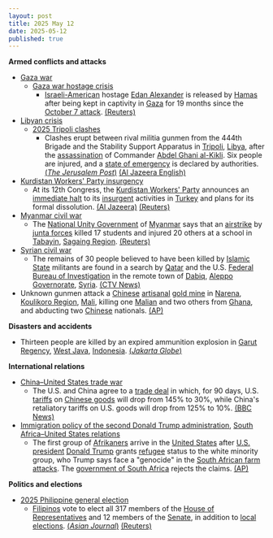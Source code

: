 ```yaml
---
layout: post
title: 2025 May 12
date: 2025-05-12
published: true
---
```



**Armed conflicts and attacks**

* [Gaza war](https://en.wikipedia.org/wiki/Gaza_war "Gaza war")
  + [Gaza war hostage crisis](https://en.wikipedia.org/wiki/Gaza_war_hostage_crisis "Gaza war hostage crisis")
    - [Israeli-American](https://en.wikipedia.org/wiki/Israeli-American "Israeli-American") hostage [Edan Alexander](https://en.wikipedia.org/wiki/Edan_Alexander "Edan Alexander") is released by [Hamas](https://en.wikipedia.org/wiki/Hamas "Hamas") after being kept in captivity in [Gaza](https://en.wikipedia.org/wiki/Gaza_Strip "Gaza Strip") for 19 months since the [October 7 attack](https://en.wikipedia.org/wiki/October_7_Hamas-led_attack_on_Israel "October 7 Hamas-led attack on Israel"). [(Reuters)](https://www.reuters.com/world/middle-east/israel-says-not-committed-hamas-ceasefire-only-safe-corridor-us-hostage-release-2025-05-12/)
* [Libyan crisis](https://en.wikipedia.org/wiki/Libyan_crisis_%282011%E2%80%93present%29 "Libyan crisis (2011–present)")
  + [2025 Tripoli clashes](https://en.wikipedia.org/wiki/2025_Tripoli_clashes "2025 Tripoli clashes")
    - Clashes erupt between rival militia gunmen from the 444th Brigade and the Stability Support Apparatus in [Tripoli](https://en.wikipedia.org/wiki/Tripoli%2C_Libya "Tripoli, Libya"), [Libya](https://en.wikipedia.org/wiki/Libya "Libya"), after the [assassination](https://en.wikipedia.org/wiki/Assassination "Assassination") of Commander [Abdel Ghani al-Kikli](https://en.wikipedia.org/wiki/Abdel_Ghani_al-Kikli "Abdel Ghani al-Kikli"). Six people are injured, and a [state of emergency](https://en.wikipedia.org/wiki/State_of_emergency "State of emergency") is declared by authorities. [(*The Jerusalem Post*)](https://www.jpost.com/breaking-news/article-853734) [(Al Jazeera English)](https://www.aljazeera.com/news/2025/5/12/un-urges-calm-as-heavy-fire-clashes-erupt-in-libyas-tripoli)
* [Kurdistan Workers' Party insurgency](https://en.wikipedia.org/wiki/Kurdistan_Workers%27_Party_insurgency "Kurdistan Workers' Party insurgency")
  + At its 12th Congress, the [Kurdistan Workers' Party](https://en.wikipedia.org/wiki/Kurdistan_Workers%27_Party "Kurdistan Workers' Party") announces an [immediate halt](https://en.wikipedia.org/wiki/Ceasefire "Ceasefire") to its [insurgent](https://en.wikipedia.org/wiki/Insurgent "Insurgent") activities in [Turkey](https://en.wikipedia.org/wiki/Turkey "Turkey") and plans for its formal dissolution. [(Al Jazeera)](https://www.aljazeera.com/news/2025/5/12/kurdish-pkk-to-disband-potentially-ending-decades-of-conflict-turkey) [(Reuters)](https://www.reuters.com/world/middle-east/kurdish-pkk-dissolves-after-decades-struggle-with-turkey-news-agency-close-2025-05-12/)
* [Myanmar civil war](https://en.wikipedia.org/wiki/Myanmar_civil_war_%282021%E2%80%93present%29 "Myanmar civil war (2021–present)")
  + The [National Unity Government](https://en.wikipedia.org/wiki/National_Unity_Government_of_Myanmar "National Unity Government of Myanmar") of [Myanmar](https://en.wikipedia.org/wiki/Myanmar "Myanmar") says that an [airstrike](https://en.wikipedia.org/wiki/Airstrike "Airstrike") by [junta forces](https://en.wikipedia.org/wiki/Tatmadaw "Tatmadaw") killed 17 students and injured 20 others at a school in [Tabayin](https://en.wikipedia.org/wiki/Tabayin "Tabayin"), [Sagaing Region](https://en.wikipedia.org/wiki/Sagaing_Region "Sagaing Region"). [(Reuters)](https://www.reuters.com/world/asia-pacific/myanmar-opposition-says-junta-airstrike-kills-17-school-children-2025-05-12/)
* [Syrian civil war](https://en.wikipedia.org/wiki/Syrian_civil_war "Syrian civil war")
  + The remains of 30 people believed to have been killed by [Islamic State](https://en.wikipedia.org/wiki/Islamic_State "Islamic State") militants are found in a search by [Qatar](https://en.wikipedia.org/wiki/Qatar "Qatar") and the U.S. [Federal Bureau of Investigation](https://en.wikipedia.org/wiki/Federal_Bureau_of_Investigation "Federal Bureau of Investigation") in the remote town of [Dabiq](https://en.wikipedia.org/wiki/Dabiq%2C_Syria "Dabiq, Syria"), [Aleppo Governorate](https://en.wikipedia.org/wiki/Aleppo_Governorate "Aleppo Governorate"), [Syria](https://en.wikipedia.org/wiki/Syria "Syria"). [(CTV News)](https://www.ctvnews.ca/world/article/remains-of-30-people-believed-killed-by-is-militants-found-in-syria-in-a-search-by-qatar-and-fbi/)
* Unknown gunmen attack a [Chinese](https://en.wikipedia.org/wiki/China "China") [artisanal](https://en.wikipedia.org/wiki/Artisanal_mining "Artisanal mining") [gold mine](https://en.wikipedia.org/wiki/Gold_mine "Gold mine") in [Narena](https://en.wikipedia.org/wiki/Narena "Narena"), [Koulikoro Region](https://en.wikipedia.org/wiki/Koulikoro_Region "Koulikoro Region"), [Mali](https://en.wikipedia.org/wiki/Mali "Mali"), killing one [Malian](https://en.wikipedia.org/wiki/Malians "Malians") and two others from [Ghana](https://en.wikipedia.org/wiki/Ghana "Ghana"), and abducting two [Chinese](https://en.wikipedia.org/wiki/China "China") nationals. [(AP)](https://apnews.com/article/mali-mining-jnim-jihadists-sahara-narena-chinese-559b12181b7a705c384a898b7d26b99c)

**Disasters and accidents**

* Thirteen people are killed by an expired ammunition explosion in [Garut Regency](https://en.wikipedia.org/wiki/Garut_Regency "Garut Regency"), [West Java](https://en.wikipedia.org/wiki/West_Java "West Java"), [Indonesia](https://en.wikipedia.org/wiki/Indonesia "Indonesia"). [(*Jakarta Globe*)](https://jakartaglobe.id/news/garut-explosion-update-what-went-wrong-in-ammo-blast-that-killed-13)

**International relations**

* [China–United States trade war](https://en.wikipedia.org/wiki/China%E2%80%93United_States_trade_war "China–United States trade war")
  + The U.S. and China agree to a [trade deal](https://en.wikipedia.org/wiki/Trade_deal "Trade deal") in which, for 90 days, U.S. [tariffs](https://en.wikipedia.org/wiki/Tariff "Tariff") on [Chinese goods](https://en.wikipedia.org/wiki/Economy_of_China "Economy of China") will drop from 145% to 30%, while China's retaliatory tariffs on U.S. goods will drop from 125% to 10%. [(BBC News)](https://www.bbc.com/news/articles/czx0ry7kdk5o)
* [Immigration policy of the second Donald Trump administration](https://en.wikipedia.org/wiki/Immigration_policy_of_the_second_Donald_Trump_administration "Immigration policy of the second Donald Trump administration"), [South Africa–United States relations](https://en.wikipedia.org/wiki/South_Africa%E2%80%93United_States_relations "South Africa–United States relations")
  + The first group of [Afrikaners](https://en.wikipedia.org/wiki/Afrikaners "Afrikaners") arrive in the [United States](https://en.wikipedia.org/wiki/United_States "United States") after [U.S. president](https://en.wikipedia.org/wiki/President_of_the_United_States "President of the United States") [Donald Trump](https://en.wikipedia.org/wiki/Donald_Trump "Donald Trump") grants [refugee](https://en.wikipedia.org/wiki/Refugee "Refugee") status to the white minority group, who Trump says face a "genocide" in the [South African farm attacks](https://en.wikipedia.org/wiki/South_African_farm_attacks "South African farm attacks"). The [government of South Africa](https://en.wikipedia.org/wiki/Government_of_South_Africa "Government of South Africa") rejects the claims. [(AP)](https://apnews.com/article/south-africa-us-refugees-trump-afrikaners-16e34760b93cfa66f15b4cd8380743c1)

**Politics and elections**

* [2025 Philippine general election](https://en.wikipedia.org/wiki/2025_Philippine_general_election "2025 Philippine general election")
  + [Filipinos](https://en.wikipedia.org/wiki/Filipinos "Filipinos") vote to elect all 317 members of the [House of Representatives](https://en.wikipedia.org/wiki/House_of_Representatives_of_the_Philippines "House of Representatives of the Philippines") and 12 members of the [Senate](https://en.wikipedia.org/wiki/Senate_of_the_Philippines "Senate of the Philippines"), in addition to [local elections](https://en.wikipedia.org/wiki/2025_Philippine_local_elections "2025 Philippine local elections"). [(*Asian Journal*)](https://asianjournal.com/philippines/philippines-2025-midterm-elections-high-stakes-shifting-alliances-a-test-of-leadership/) [(Reuters)](https://www.reuters.com/world/asia-pacific/philippines-votes-high-stakes-midterms-amid-marcos-duterte-showdown-2025-05-11/)
